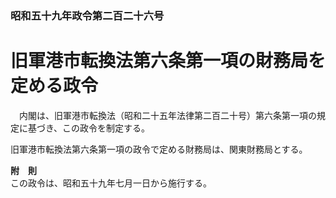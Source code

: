 ### 昭和五十九年政令第二百二十六号  
# 旧軍港市転換法第六条第一項の財務局を定める政令  
　内閣は、旧軍港市転換法（昭和二十五年法律第二百二十号）第六条第一項の規定に基づき、この政令を制定する。  
  
旧軍港市転換法第六条第一項の政令で定める財務局は、関東財務局とする。  
  
**附　則**  
この政令は、昭和五十九年七月一日から施行する。  
  
